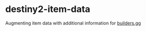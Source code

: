 # destiny2-item-data
Augmenting item data with additional information for [builders.gg](https://builders.gg)
